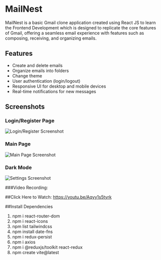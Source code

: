 # MailNest

MailNest is a basic Gmail clone application created using React JS to learn the Frontend Development which is designed to replicate the core features of Gmail, offering a seamless email experience with features such as composing, receiving, and organizing emails.

## Features
- Create and delete emails
- Organize emails into folders
- Change theme
- User authentication (login/logout)
- Responsive UI for desktop and mobile devices
- Real-time notifications for new messages

## Screenshots

### Login/Register Page
![Login/Register Screenshot](https://github.com/user-attachments/assets/0f426943-86be-48cc-9b73-26e764481b57)

### Main Page
![Main Page Screenshot](https://github.com/user-attachments/assets/11ba6fce-fab6-4d16-9c3f-987d7171b982)

### Dark Mode
![Settings Screenshot](https://github.com/user-attachments/assets/f536b975-f0ee-45eb-8a38-e2598991b828)

###Video Recording:

##Click Here to Watch: https://youtu.be/Aqyy1s5tyrk

##Install Dependencies

1. npm i react-router-dom
2. npm i react-icons
3. npm list tailwindcss
4. npm install date-fns
5. npm i redux-persist
6. npm i axios
7. npm i @reduxjs/toolkit react-redux
8. npm create vite@latest


